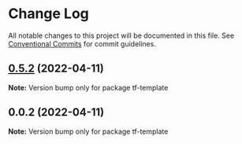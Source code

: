 # Change Log

All notable changes to this project will be documented in this file.
See [Conventional Commits](https://conventionalcommits.org) for commit guidelines.

## [0.5.2](https://github.com/iac-factory/terraform-generator/compare/tf-template@0.5.1...tf-template@0.5.2) (2022-04-11)

**Note:** Version bump only for package tf-template





## 0.0.2 (2022-04-11)

**Note:** Version bump only for package tf-template
